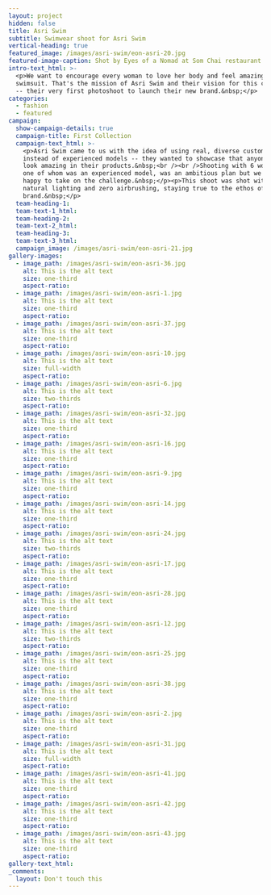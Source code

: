```yaml
---
layout: project
hidden: false
title: Asri Swim
subtitle: Swimwear shoot for Asri Swim
vertical-heading: true
featured_image: /images/asri-swim/eon-asri-20.jpg
featured-image-caption: Shot by Eyes of a Nomad at Som Chai restaurant
intro-text_html: >-
  <p>We want to encourage every woman to love her body and feel amazing in a
  swimsuit. That's the mission of Asri Swim and their vision for this campaign
  -- their very first photoshoot to launch their new brand.&nbsp;</p>
categories:
  - fashion
  - featured
campaign:
  show-campaign-details: true
  campaign-title: First Collection
  campaign-text_html: >-
    <p>Asri Swim came to us with the idea of using real, diverse customers
    instead of experienced models -- they wanted to showcase that anyone could
    look amazing in their products.&nbsp;<br /><br />Shooting with 6 women, only
    one of whom was an experienced model, was an ambitious plan but we were
    happy to take on the challenge.&nbsp;</p><p>This shoot was shot with only
    natural lighting and zero airbrushing, staying true to the ethos of the
    brand.&nbsp;</p>
  team-heading-1:
  team-text-1_html:
  team-heading-2:
  team-text-2_html:
  team-heading-3:
  team-text-3_html:
  campaign_image: /images/asri-swim/eon-asri-21.jpg
gallery-images:
  - image_path: /images/asri-swim/eon-asri-36.jpg
    alt: This is the alt text
    size: one-third
    aspect-ratio:
  - image_path: /images/asri-swim/eon-asri-1.jpg
    alt: This is the alt text
    size: one-third
    aspect-ratio:
  - image_path: /images/asri-swim/eon-asri-37.jpg
    alt: This is the alt text
    size: one-third
    aspect-ratio:
  - image_path: /images/asri-swim/eon-asri-10.jpg
    alt: This is the alt text
    size: full-width
    aspect-ratio:
  - image_path: /images/asri-swim/eon-asri-6.jpg
    alt: This is the alt text
    size: two-thirds
    aspect-ratio:
  - image_path: /images/asri-swim/eon-asri-32.jpg
    alt: This is the alt text
    size: one-third
    aspect-ratio:
  - image_path: /images/asri-swim/eon-asri-16.jpg
    alt: This is the alt text
    size: one-third
    aspect-ratio:
  - image_path: /images/asri-swim/eon-asri-9.jpg
    alt: This is the alt text
    size: one-third
    aspect-ratio:
  - image_path: /images/asri-swim/eon-asri-14.jpg
    alt: This is the alt text
    size: one-third
    aspect-ratio:
  - image_path: /images/asri-swim/eon-asri-24.jpg
    alt: This is the alt text
    size: two-thirds
    aspect-ratio:
  - image_path: /images/asri-swim/eon-asri-17.jpg
    alt: This is the alt text
    size: one-third
    aspect-ratio:
  - image_path: /images/asri-swim/eon-asri-28.jpg
    alt: This is the alt text
    size: one-third
    aspect-ratio:
  - image_path: /images/asri-swim/eon-asri-12.jpg
    alt: This is the alt text
    size: two-thirds
    aspect-ratio:
  - image_path: /images/asri-swim/eon-asri-25.jpg
    alt: This is the alt text
    size: one-third
    aspect-ratio:
  - image_path: /images/asri-swim/eon-asri-38.jpg
    alt: This is the alt text
    size: one-third
    aspect-ratio:
  - image_path: /images/asri-swim/eon-asri-2.jpg
    alt: This is the alt text
    size: one-third
    aspect-ratio:
  - image_path: /images/asri-swim/eon-asri-31.jpg
    alt: This is the alt text
    size: full-width
    aspect-ratio:
  - image_path: /images/asri-swim/eon-asri-41.jpg
    alt: This is the alt text
    size: one-third
    aspect-ratio:
  - image_path: /images/asri-swim/eon-asri-42.jpg
    alt: This is the alt text
    size: one-third
    aspect-ratio:
  - image_path: /images/asri-swim/eon-asri-43.jpg
    alt: This is the alt text
    size: one-third
    aspect-ratio:
gallery-text_html:
_comments:
  layout: Don't touch this
---
```


